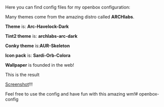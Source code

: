 Here you can find config files for my openbox configuration:

Many themes come from the amazing distro called **ARCHlabs**.

**Theme** is: __Arc-Havelock-Dark__

**Tint2 theme** is: __archlabs-arc-dark__

**Conky theme** is:__AUR-Skeleton__

**Icon pack** is: __Sardi-Orb-Colora__

**Wallpaper** is founded in the web!

This is the result

[Screenshot](screenshot.png)!!!

Feel free to use the config and have fun with this amazing wm!# openbox-config
